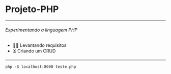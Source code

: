 <h1> Projeto-PHP </h1>
 
-----------------------

<h6> Experimentando a linguagem PHP </h6>
 
 - 👨‍💻 Levantando requisitos
 - ⏳ Criando um CRUD

-----------------------

<code>php -S localhost:8000 teste.php</code>
